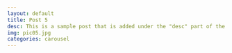 ```yaml
---
layout: default
title: Post 5
desc: This is a sample post that is added under the "desc" part of the YAML.
img: pic05.jpg
categories: carousel
---
```

